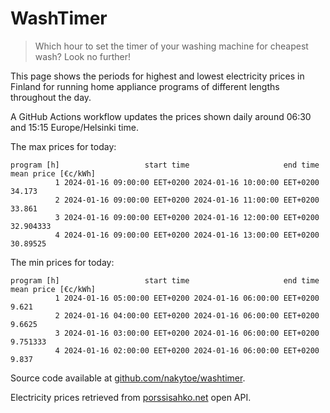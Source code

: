 
# WashTimer

> Which hour to set the timer of your washing machine for cheapest wash? Look no further!

This page shows the periods for highest and lowest electricity prices in Finland 
for running home appliance programs of different lengths throughout the day. 

A GitHub Actions workflow updates the prices shown daily around 06:30 and 15:15 Europe/Helsinki time.

The max prices for today:

	program [h]                   start time                     end time mean price [€c/kWh]
	          1 2024-01-16 09:00:00 EET+0200 2024-01-16 10:00:00 EET+0200              34.173
	          2 2024-01-16 09:00:00 EET+0200 2024-01-16 11:00:00 EET+0200              33.861
	          3 2024-01-16 09:00:00 EET+0200 2024-01-16 12:00:00 EET+0200           32.904333
	          4 2024-01-16 09:00:00 EET+0200 2024-01-16 13:00:00 EET+0200            30.89525

The min prices for today:

	program [h]                   start time                     end time mean price [€c/kWh]
	          1 2024-01-16 05:00:00 EET+0200 2024-01-16 06:00:00 EET+0200               9.621
	          2 2024-01-16 04:00:00 EET+0200 2024-01-16 06:00:00 EET+0200              9.6625
	          3 2024-01-16 03:00:00 EET+0200 2024-01-16 06:00:00 EET+0200            9.751333
	          4 2024-01-16 02:00:00 EET+0200 2024-01-16 06:00:00 EET+0200               9.837


Source code available at [github.com/nakytoe/washtimer](https://github.com/nakytoe/washtimer).

Electricity prices retrieved from [porssisahko.net](https://porssisahko.net/api) open API.
